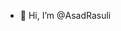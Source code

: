 - 👋 Hi, I’m @AsadRasuli


<!---
AsadRasuli/AsadRasuli is a ✨ special ✨ repository because its `README.md` (this file) appears on your GitHub profile.
You can click the Preview link to take a look at your changes.
--->
